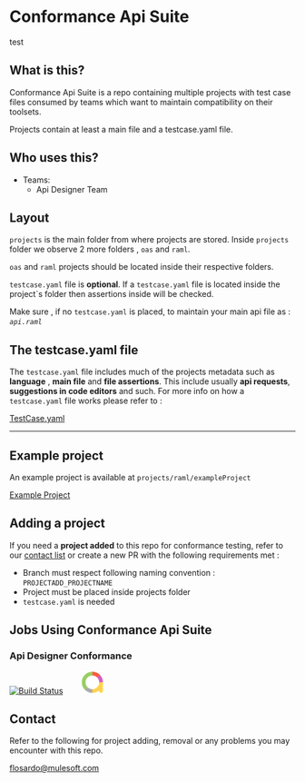 # Conformance Api Suite


test


## What is this?
Conformance Api Suite is a repo containing multiple projects with test case files 
consumed by teams which want to maintain compatibility on their toolsets.

Projects contain at least a main file and a testcase.yaml file.


## Who uses this?

- Teams:
    - Api Designer Team



## Layout
`projects` is the main folder from where projects are stored. Inside `projects` folder 
we observe 2 more folders , `oas` and `raml`.

`oas` and `raml` projects should be located inside their respective folders.

`testcase.yaml` file is **optional**. If a `testcase.yaml` file is located inside the project`s
folder then assertions inside will be checked.

Make sure , if no `testcase.yaml` is placed, to maintain your main api file as : *`api.raml`*



## The testcase.yaml file
The `testcase.yaml` file includes much of the projects metadata such as **language**
, **main file** and **file assertions**.
This include usually **api requests**, **suggestions in code editors** and such.
For more info on how a `testcase.yaml` file works please refer to :

[TestCase.yaml](docs/TESTCASE.YAML.md)


-----

## Example project

An example project is available at `projects/raml/exampleProject`

[Example Project](projects/simpleInvalid)

## Adding a project
If you need a **project added** to this repo for conformance testing, refer to our [contact list](#contact)
or create a new PR with the following requirements met :

- Branch must respect following naming convention : `PROJECTADD_PROJECTNAME`
- Project must be placed inside projects folder
- `testcase.yaml` is needed

## Jobs Using Conformance Api Suite
<h3> Api Designer Conformance </h3>


[![Build Status](https://jenkins.build.msap.io/buildStatus/icon?job=APITooling%2FTestCafe%2Fapi-designer-conformance%2Fmaster)](https://jenkins.build.msap.io/job/APITooling/job/TestCafe/job/api-designer-conformance/job/master/)
&nbsp;&nbsp;&nbsp;&nbsp;&nbsp;&nbsp;&nbsp;[![Allure Report](./img/allure.png)](https://jenkins.build.msap.io/job/APITooling/job/TestCafe/job/api-designer-conformance/job/master/Allure_20report/)


## Contact
Refer to the following for project adding, removal or any problems you may encounter
with this repo.

[flosardo@mulesoft.com](mailTo:flosardo@mulesoft.com)


